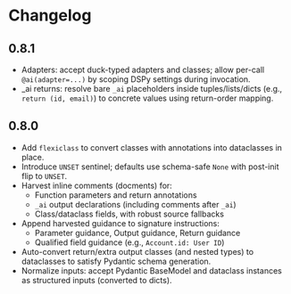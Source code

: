 # Changelog

## 0.8.1

- Adapters: accept duck-typed adapters and classes; allow per-call `@ai(adapter=...)` by scoping DSPy settings during invocation.
- _ai returns: resolve bare `_ai` placeholders inside tuples/lists/dicts (e.g., `return (id, email)`) to concrete values using return-order mapping.

## 0.8.0

- Add `flexiclass` to convert classes with annotations into dataclasses in place.
- Introduce `UNSET` sentinel; defaults use schema-safe `None` with post-init flip to `UNSET`.
- Harvest inline comments (docments) for:
  - Function parameters and return annotations
  - `_ai` output declarations (including comments after `_ai`)
  - Class/dataclass fields, with robust source fallbacks
- Append harvested guidance to signature instructions:
  - Parameter guidance, Output guidance, Return guidance
  - Qualified field guidance (e.g., `Account.id: User ID`)
- Auto-convert return/extra output classes (and nested types) to dataclasses to satisfy Pydantic schema generation.
- Normalize inputs: accept Pydantic BaseModel and dataclass instances as structured inputs (converted to dicts).
